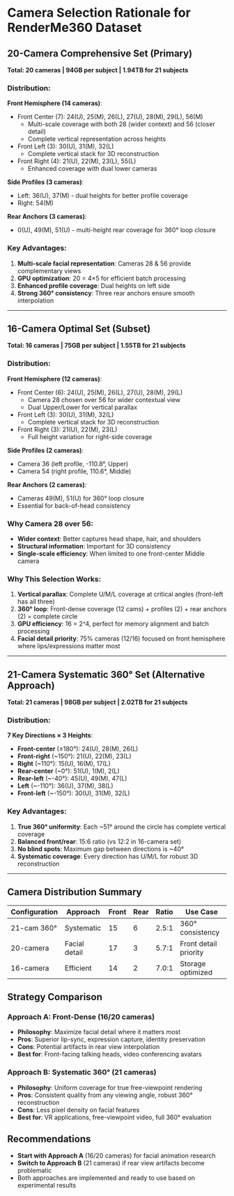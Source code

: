 # Camera Selection Rationale for RenderMe360 Dataset

## 20-Camera Comprehensive Set (Primary)
**Total: 20 cameras | 94GB per subject | 1.94TB for 21 subjects**

### Distribution:
**Front Hemisphere (14 cameras)**:
- Front Center (7): 24(U), 25(M), 26(L), 27(U), 28(M), 29(L), 56(M)
  - Multi-scale coverage with both 28 (wider context) and 56 (closer detail)
  - Complete vertical representation across heights
- Front Left (3): 30(U), 31(M), 32(L)
  - Complete vertical stack for 3D reconstruction
- Front Right (4): 21(U), 22(M), 23(L), 55(L)
  - Enhanced coverage with dual lower cameras

**Side Profiles (3 cameras)**:
- Left: 36(U), 37(M) - dual heights for better profile coverage
- Right: 54(M)

**Rear Anchors (3 cameras)**:
- 0(U), 49(M), 51(U) - multi-height rear coverage for 360° loop closure

### Key Advantages:
1. **Multi-scale facial representation**: Cameras 28 & 56 provide complementary views
2. **GPU optimization**: 20 = 4×5 for efficient batch processing
3. **Enhanced profile coverage**: Dual heights on left side
4. **Strong 360° consistency**: Three rear anchors ensure smooth interpolation

---

## 16-Camera Optimal Set (Subset)
**Total: 16 cameras | 75GB per subject | 1.55TB for 21 subjects**

### Distribution:
**Front Hemisphere (12 cameras)**:
- Front Center (6): 24(U), 25(M), 26(L), 27(U), 28(M), 29(L)
  - Camera 28 chosen over 56 for wider contextual view
  - Dual Upper/Lower for vertical parallax
- Front Left (3): 30(U), 31(M), 32(L)
  - Complete vertical stack for 3D reconstruction
- Front Right (3): 21(U), 22(M), 23(L)
  - Full height variation for right-side coverage

**Side Profiles (2 cameras)**:
- Camera 36 (left profile, -110.8°, Upper)
- Camera 54 (right profile, 110.6°, Middle)

**Rear Anchors (2 cameras)**:
- Cameras 49(M), 51(U) for 360° loop closure
- Essential for back-of-head consistency

### Why Camera 28 over 56:
- **Wider context**: Better captures head shape, hair, and shoulders
- **Structural information**: Important for 3D consistency
- **Single-scale efficiency**: When limited to one front-center Middle camera

### Why This Selection Works:
1. **Vertical parallax**: Complete U/M/L coverage at critical angles (front-left has all three)
2. **360° loop**: Front-dense coverage (12 cams) + profiles (2) + rear anchors (2) = complete circle
3. **GPU efficiency**: 16 = 2^4, perfect for memory alignment and batch processing
4. **Facial detail priority**: 75% cameras (12/16) focused on front hemisphere where lips/expressions matter most

---

## 21-Camera Systematic 360° Set (Alternative Approach)
**Total: 21 cameras | 98GB per subject | 2.02TB for 21 subjects**

### Distribution:
**7 Key Directions × 3 Heights**:
- **Front-center** (±180°): 24(U), 28(M), 26(L)
- **Front-right** (~150°): 21(U), 22(M), 23(L)
- **Right** (~110°): 15(U), 16(M), 17(L)
- **Rear-center** (~0°): 51(U), 1(M), 2(L)
- **Rear-left** (~-40°): 45(U), 49(M), 47(L)
- **Left** (~-110°): 36(U), 37(M), 38(L)
- **Front-left** (~-150°): 30(U), 31(M), 32(L)

### Key Advantages:
1. **True 360° uniformity**: Each ~51° around the circle has complete vertical coverage
2. **Balanced front/rear**: 15:6 ratio (vs 12:2 in 16-camera set)
3. **No blind spots**: Maximum gap between directions is ~40°
4. **Systematic coverage**: Every direction has U/M/L for robust 3D reconstruction

---

## Camera Distribution Summary

| Configuration | Approach | Front | Rear | Ratio | Use Case |
|--------------|----------|-------|------|-------|----------|
| 21-cam 360° | Systematic | 15 | 6 | 2.5:1 | 360° consistency |
| 20-camera | Facial detail | 17 | 3 | 5.7:1 | Front detail priority |
| 16-camera | Efficient | 14 | 2 | 7.0:1 | Storage optimized |

## Strategy Comparison

### Approach A: Front-Dense (16/20 cameras)
- **Philosophy**: Maximize facial detail where it matters most
- **Pros**: Superior lip-sync, expression capture, identity preservation
- **Cons**: Potential artifacts in rear view interpolation
- **Best for**: Front-facing talking heads, video conferencing avatars

### Approach B: Systematic 360° (21 cameras)
- **Philosophy**: Uniform coverage for true free-viewpoint rendering
- **Pros**: Consistent quality from any viewing angle, robust 360° reconstruction
- **Cons**: Less pixel density on facial features
- **Best for**: VR applications, free-viewpoint video, full 360° evaluation

## Recommendations
- **Start with Approach A** (16/20 cameras) for facial animation research
- **Switch to Approach B** (21 cameras) if rear view artifacts become problematic
- Both approaches are implemented and ready to use based on experimental results